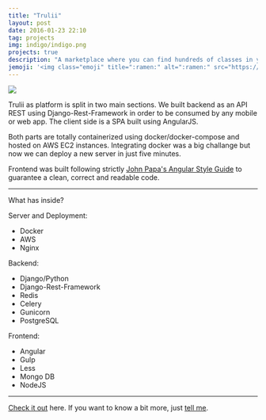```yaml
---
title: "Trulii"
layout: post
date: 2016-01-23 22:10
tag: projects
img: indigo/indigo.png
projects: true
description: "A marketplace where you can find hundreds of classes in your city"
jemoji: '<img class="emoji" title=":ramen:" alt=":ramen:" src="https://assets.github.com/images/icons/emoji/unicode/1f35c.png" height="20" width="20" align="absmiddle">'
---
```


<img style="text-align: center;" src="https://s32.postimg.org/keod9jqmd/Home_Desktop.jpg" />

Trulii as platform is split in two main sections. We built backend as an API REST using Django-Rest-Framework in order to be consumed by any mobile or web app. The client side is a SPA built using AngularJS. 

Both parts are totally containerized using docker/docker-compose and hosted on AWS EC2 instances. Integrating docker was a big challange but now we can deploy a new server in just five minutes.

Frontend was built following strictly [John Papa's Angular Style Guide](https://github.com/johnpapa/angular-styleguide) to guarantee a clean, correct and readable code. 


---

What has inside?

Server and Deployment:

- Docker
- AWS
- Nginx

Backend:

- Django/Python
- Django-Rest-Framework
- Redis
- Celery
- Gunicorn
- PostgreSQL

Frontend:

- Angular
- Gulp
- Less
- Mongo DB
- NodeJS

---

[Check it out](trulii.com) here.
If you want to know a bit more, just [tell me](mailto:levinoelvm@gmail.com).